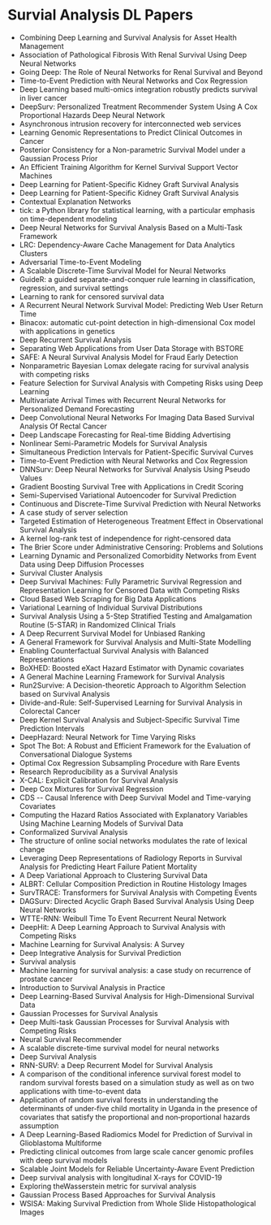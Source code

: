 # Survial Analysis DL Papers

<ul>

                             

 <li><a target="_blank" href="https://github.com/manjunath5496/Survial-Analysis-DL-Papers/blob/master/s(1).pdf" style="text-decoration:none;">Combining Deep Learning and Survival Analysis for Asset Health Management</a></li>

 <li><a target="_blank" href="https://github.com/manjunath5496/Survial-Analysis-DL-Papers/blob/master/s(2).pdf" style="text-decoration:none;">Association of Pathological Fibrosis With Renal Survival Using Deep Neural Networks</a></li>

<li><a target="_blank" href="https://github.com/manjunath5496/Survial-Analysis-DL-Papers/blob/master/s(3).pdf" style="text-decoration:none;">Going Deep: The Role of
Neural Networks for Renal Survival and Beyond</a></li>
 <li><a target="_blank" href="https://github.com/manjunath5496/Survial-Analysis-DL-Papers/blob/master/s(4).pdf" style="text-decoration:none;">Time-to-Event Prediction with Neural Networks and Cox Regression</a></li>                              
<li><a target="_blank" href="https://github.com/manjunath5496/Survial-Analysis-DL-Papers/blob/master/s(5).pdf" style="text-decoration:none;">Deep Learning based multi-omics integration robustly predicts survival in liver cancer</a></li>
<li><a target="_blank" href="https://github.com/manjunath5496/Survial-Analysis-DL-Papers/blob/master/s(6).pdf" style="text-decoration:none;">DeepSurv: Personalized Treatment Recommender System Using A Cox Proportional Hazards Deep Neural Network</a></li>
 <li><a target="_blank" href="https://github.com/manjunath5496/Survial-Analysis-DL-Papers/blob/master/s(7).pdf" style="text-decoration:none;">Asynchronous intrusion recovery
for interconnected web services</a></li>

 <li><a target="_blank" href="https://github.com/manjunath5496/Survial-Analysis-DL-Papers/blob/master/s(8).pdf" style="text-decoration:none;"> Learning Genomic Representations to Predict Clinical Outcomes in Cancer</a></li>
   <li><a target="_blank" href="https://github.com/manjunath5496/Survial-Analysis-DL-Papers/blob/master/s(9).pdf" style="text-decoration:none;">Posterior Consistency for a Non-parametric Survival Model under a Gaussian Process Prior</a></li>
  
   
 <li><a target="_blank" href="https://github.com/manjunath5496/Survial-Analysis-DL-Papers/blob/master/s(10).pdf" style="text-decoration:none;">An Efficient Training Algorithm for Kernel Survival Support Vector Machines </a></li>                              
<li><a target="_blank" href="https://github.com/manjunath5496/Survial-Analysis-DL-Papers/blob/master/s(11).pdf" style="text-decoration:none;">Deep Learning for Patient-Specific Kidney Graft Survival Analysis</a></li>
<li><a target="_blank" href="https://github.com/manjunath5496/Survial-Analysis-DL-Papers/blob/master/s(12).pdf" style="text-decoration:none;">Deep Learning for Patient-Specific Kidney Graft Survival Analysis</a></li>
<li><a target="_blank" href="https://github.com/manjunath5496/Survial-Analysis-DL-Papers/blob/master/s(13).pdf" style="text-decoration:none;">Contextual Explanation Networks</a></li>

<li><a target="_blank" href="https://github.com/manjunath5496/Survial-Analysis-DL-Papers/blob/master/s(14).pdf" style="text-decoration:none;">tick: a Python library for statistical learning, with a particular emphasis on time-dependent modeling</a></li>
                              
<li><a target="_blank" href="https://github.com/manjunath5496/Survial-Analysis-DL-Papers/blob/master/s(15).pdf" style="text-decoration:none;">Deep Neural Networks for Survival Analysis Based on a Multi-Task Framework</a></li>

<li><a target="_blank" href="https://github.com/manjunath5496/Survial-Analysis-DL-Papers/blob/master/s(16).pdf" style="text-decoration:none;">LRC: Dependency-Aware Cache Management
for Data Analytics Clusters</a></li>

  <li><a target="_blank" href="https://github.com/manjunath5496/Survial-Analysis-DL-Papers/blob/master/s(17).pdf" style="text-decoration:none;">Adversarial Time-to-Event Modeling</a></li>   
  
<li><a target="_blank" href="https://github.com/manjunath5496/Survial-Analysis-DL-Papers/blob/master/s(18).pdf" style="text-decoration:none;">A Scalable Discrete-Time Survival Model for Neural Networks</a></li> 

  
<li><a target="_blank" href="https://github.com/manjunath5496/Survial-Analysis-DL-Papers/blob/master/s(19).pdf" style="text-decoration:none;">GuideR: a guided separate-and-conquer rule learning in classification, regression, and survival settings</a></li> 

<li><a target="_blank" href="https://github.com/manjunath5496/Survial-Analysis-DL-Papers/blob/master/s(20).pdf" style="text-decoration:none;">Learning to rank for censored survival data</a></li>

<li><a target="_blank" href="https://github.com/manjunath5496/Survial-Analysis-DL-Papers/blob/master/s(21).pdf" style="text-decoration:none;">A Recurrent Neural Network Survival Model: Predicting Web User Return Time</a></li>
<li><a target="_blank" href="https://github.com/manjunath5496/Survial-Analysis-DL-Papers/blob/master/s(22).pdf" style="text-decoration:none;">Binacox: automatic cut-point detection in high-dimensional Cox model with applications in genetics</a></li> 
 <li><a target="_blank" href="https://github.com/manjunath5496/Survial-Analysis-DL-Papers/blob/master/s(23).pdf" style="text-decoration:none;">Deep Recurrent Survival Analysis</a></li> 
 

   <li><a target="_blank" href="https://github.com/manjunath5496/Survial-Analysis-DL-Papers/blob/master/s(24).pdf" style="text-decoration:none;">Separating Web Applications from User Data Storage with BSTORE</a></li>
 
   <li><a target="_blank" href="https://github.com/manjunath5496/Survial-Analysis-DL-Papers/blob/master/s(25).pdf" style="text-decoration:none;">SAFE: A Neural Survival Analysis Model for Fraud Early Detection</a></li>                              
 <li><a target="_blank" href="https://github.com/manjunath5496/Survial-Analysis-DL-Papers/blob/master/s(26).pdf" style="text-decoration:none;">Nonparametric Bayesian Lomax delegate racing for survival analysis with competing risks</a></li>
 <li><a target="_blank" href="https://github.com/manjunath5496/Survial-Analysis-DL-Papers/blob/master/s(27).pdf" style="text-decoration:none;">Feature Selection for Survival Analysis with Competing Risks using Deep Learning</a></li>
   
 
   <li><a target="_blank" href="https://github.com/manjunath5496/Survial-Analysis-DL-Papers/blob/master/s(28).pdf" style="text-decoration:none;">Multivariate Arrival Times with Recurrent Neural Networks for Personalized Demand Forecasting</a></li>
 
   <li><a target="_blank" href="https://github.com/manjunath5496/Survial-Analysis-DL-Papers/blob/master/s(29).pdf" style="text-decoration:none;">Deep Convolutional Neural Networks For Imaging Data Based Survival Analysis Of Rectal Cancer </a></li>                              

  <li><a target="_blank" href="https://github.com/manjunath5496/Survial-Analysis-DL-Papers/blob/master/s(30).pdf" style="text-decoration:none;">Deep Landscape Forecasting for Real-time Bidding Advertising</a></li>
 
   <li><a target="_blank" href="https://github.com/manjunath5496/Survial-Analysis-DL-Papers/blob/master/s(31).pdf" style="text-decoration:none;">Nonlinear Semi-Parametric Models for Survival Analysis</a></li> 
    <li><a target="_blank" href="https://github.com/manjunath5496/Survial-Analysis-DL-Papers/blob/master/s(32).pdf" style="text-decoration:none;">Simultaneous Prediction Intervals for Patient-Specific Survival Curves</a></li> 

   <li><a target="_blank" href="https://github.com/manjunath5496/Survial-Analysis-DL-Papers/blob/master/s(33).pdf" style="text-decoration:none;">Time-to-Event Prediction with Neural Networks and Cox Regression</a></li>                              

  <li><a target="_blank" href="https://github.com/manjunath5496/Survial-Analysis-DL-Papers/blob/master/s(34).pdf" style="text-decoration:none;">DNNSurv: Deep Neural Networks for Survival Analysis Using Pseudo Values</a></li> 
 
  <li><a target="_blank" href="https://github.com/manjunath5496/Survial-Analysis-DL-Papers/blob/master/s(35).pdf" style="text-decoration:none;">Gradient Boosting Survival Tree with Applications in Credit Scoring</a></li> 

  <li><a target="_blank" href="https://github.com/manjunath5496/Survial-Analysis-DL-Papers/blob/master/s(36).pdf" style="text-decoration:none;">Semi-Supervised Variational Autoencoder for Survival Prediction</a></li> 
 
<li><a target="_blank" href="https://github.com/manjunath5496/Survial-Analysis-DL-Papers/blob/master/s(37).pdf" style="text-decoration:none;">Continuous and Discrete-Time Survival Prediction with Neural Networks</a></li>
 <li><a target="_blank" href="https://github.com/manjunath5496/Survial-Analysis-DL-Papers/blob/master/s(38).pdf" style="text-decoration:none;">A case study of server selection</a></li>
<li><a target="_blank" href="https://github.com/manjunath5496/Survial-Analysis-DL-Papers/blob/master/s(39).pdf" style="text-decoration:none;">Targeted Estimation of Heterogeneous Treatment Effect in Observational Survival Analysis</a></li>
 <li><a target="_blank" href="https://github.com/manjunath5496/Survial-Analysis-DL-Papers/blob/master/s(40).pdf" style="text-decoration:none;">A kernel log-rank test of independence for right-censored data</a></li>                              
<li><a target="_blank" href="https://github.com/manjunath5496/Survial-Analysis-DL-Papers/blob/master/s(41).pdf" style="text-decoration:none;">The Brier Score under Administrative Censoring: Problems and Solutions</a></li>
<li><a target="_blank" href="https://github.com/manjunath5496/Survial-Analysis-DL-Papers/blob/master/s(42).pdf" style="text-decoration:none;">Learning Dynamic and Personalized Comorbidity Networks from Event Data using Deep Diffusion Processes</a></li>
 
  <li><a target="_blank" href="https://github.com/manjunath5496/Survial-Analysis-DL-Papers/blob/master/s(43).pdf" style="text-decoration:none;">Survival Cluster Analysis</a></li>
 <li><a target="_blank" href="https://github.com/manjunath5496/Survial-Analysis-DL-Papers/blob/master/s(44).pdf" style="text-decoration:none;">Deep Survival Machines:
Fully Parametric Survival Regression and Representation Learning for Censored Data with Competing Risks</a></li>
   <li><a target="_blank" href="https://github.com/manjunath5496/Survial-Analysis-DL-Papers/blob/master/s(45).pdf" style="text-decoration:none;">Cloud Based Web Scraping for Big Data Applications</a></li>  
   
<li><a target="_blank" href="https://github.com/manjunath5496/Survial-Analysis-DL-Papers/blob/master/s(46).pdf" style="text-decoration:none;">Variational Learning of Individual Survival Distributions</a></li> 
                             
<li><a target="_blank" href="https://github.com/manjunath5496/Survial-Analysis-DL-Papers/blob/master/s(47).pdf" style="text-decoration:none;">Survival Analysis Using a 5-Step Stratified Testing and Amalgamation Routine (5-STAR) in Randomized Clinical Trials</a></li>
<li><a target="_blank" href="https://github.com/manjunath5496/Survial-Analysis-DL-Papers/blob/master/s(48).pdf" style="text-decoration:none;">A Deep Recurrent Survival Model for Unbiased Ranking</a></li>

<li><a target="_blank" href="https://github.com/manjunath5496/Survial-Analysis-DL-Papers/blob/master/s(49).pdf" style="text-decoration:none;">A General Framework for Survival Analysis and Multi-State Modelling</a></li>
                              
<li><a target="_blank" href="https://github.com/manjunath5496/Survial-Analysis-DL-Papers/blob/master/s(50).pdf" style="text-decoration:none;">Enabling Counterfactual Survival Analysis with Balanced Representations</a></li>
<li><a target="_blank" href="https://github.com/manjunath5496/Survial-Analysis-DL-Papers/blob/master/s(51).pdf" style="text-decoration:none;">BoXHED: Boosted eXact Hazard Estimator with Dynamic covariates</a></li>
<li><a target="_blank" href="https://github.com/manjunath5496/Survial-Analysis-DL-Papers/blob/master/s(52).pdf" style="text-decoration:none;">A General Machine Learning Framework for Survival Analysis</a></li>

<li><a target="_blank" href="https://github.com/manjunath5496/Survial-Analysis-DL-Papers/blob/master/s(53).pdf" style="text-decoration:none;">Run2Survive: A Decision-theoretic Approach to Algorithm Selection based on Survival Analysis</a></li>
 
<li><a target="_blank" href="https://github.com/manjunath5496/Survial-Analysis-DL-Papers/blob/master/s(54).pdf" style="text-decoration:none;">Divide-and-Rule: Self-Supervised Learning for Survival Analysis in Colorectal Cancer </a></li>

<li><a target="_blank" href="https://github.com/manjunath5496/Survial-Analysis-DL-Papers/blob/master/s(55).pdf" style="text-decoration:none;">Deep Kernel Survival Analysis and
Subject-Specific Survival Time Prediction Intervals</a></li>
 
  <li><a target="_blank" href="https://github.com/manjunath5496/Survial-Analysis-DL-Papers/blob/master/s(56).pdf" style="text-decoration:none;">DeepHazard: Neural Network for Time Varying Risks </a></li>                              

  <li><a target="_blank" href="https://github.com/manjunath5496/Survial-Analysis-DL-Papers/blob/master/s(57).pdf" style="text-decoration:none;">Spot The Bot: A Robust and Efficient Framework for the Evaluation of Conversational Dialogue Systems</a></li>
 
   <li><a target="_blank" href="https://github.com/manjunath5496/Survial-Analysis-DL-Papers/blob/master/s(58).pdf" style="text-decoration:none;">Optimal Cox Regression Subsampling Procedure with Rare Events</a></li>
    <li><a target="_blank" href="https://github.com/manjunath5496/Survial-Analysis-DL-Papers/blob/master/s(59).pdf" style="text-decoration:none;">Research Reproducibility as a Survival Analysis</a></li>
 
  <li><a target="_blank" href="https://github.com/manjunath5496/Survial-Analysis-DL-Papers/blob/master/s(60).pdf" style="text-decoration:none;">X-CAL: Explicit Calibration for Survival Analysis </a></li>
 
   <li><a target="_blank" href="https://github.com/manjunath5496/Survial-Analysis-DL-Papers/blob/master/s(61).pdf" style="text-decoration:none;">Deep Cox Mixtures for Survival Regression</a></li>
 
   <li><a target="_blank" href="https://github.com/manjunath5496/Survial-Analysis-DL-Papers/blob/master/s(62).pdf" style="text-decoration:none;">CDS -- Causal Inference with Deep Survival Model and Time-varying Covariates</a></li>
 
   <li><a target="_blank" href="https://github.com/manjunath5496/Survial-Analysis-DL-Papers/blob/master/s(63).pdf" style="text-decoration:none;">Computing the Hazard Ratios Associated with Explanatory Variables Using Machine Learning Models of Survival Data</a></li>                              

  <li><a target="_blank" href="https://github.com/manjunath5496/Survial-Analysis-DL-Papers/blob/master/s(64).pdf" style="text-decoration:none;">Conformalized Survival Analysis</a></li>
 
   <li><a target="_blank" href="https://github.com/manjunath5496/Survial-Analysis-DL-Papers/blob/master/s(65).pdf" style="text-decoration:none;">The structure of online social networks modulates the rate of lexical change </a></li> 

   <li><a target="_blank" href="https://github.com/manjunath5496/Survial-Analysis-DL-Papers/blob/master/s(66).pdf" style="text-decoration:none;">Leveraging Deep Representations of Radiology Reports in Survival Analysis for Predicting Heart Failure Patient Mortality</a></li> 
 
   <li><a target="_blank" href="https://github.com/manjunath5496/Survial-Analysis-DL-Papers/blob/master/s(67).pdf" style="text-decoration:none;">A Deep Variational Approach to Clustering Survival Data</a></li>                              

  <li><a target="_blank" href="https://github.com/manjunath5496/Survial-Analysis-DL-Papers/blob/master/s(68).pdf" style="text-decoration:none;">ALBRT: Cellular Composition Prediction in Routine Histology Images</a></li> 
 
  
   <li><a target="_blank" href="https://github.com/manjunath5496/Survial-Analysis-DL-Papers/blob/master/s(69).pdf" style="text-decoration:none;">SurvTRACE: Transformers for Survival Analysis with Competing Events</a></li>                              

  <li><a target="_blank" href="https://github.com/manjunath5496/Survial-Analysis-DL-Papers/blob/master/s(70).pdf" style="text-decoration:none;">DAGSurv: Directed Acyclic Graph Based Survival Analysis Using Deep Neural Networks</a></li> 
  
 
 <li><a target="_blank" href="https://github.com/manjunath5496/Survial-Analysis-DL-Papers/blob/master/s(71).pdf" style="text-decoration:none;">WTTE-RNN: Weibull Time To Event
Recurrent Neural Network</a></li>
 
 <li><a target="_blank" href="https://github.com/manjunath5496/Survial-Analysis-DL-Papers/blob/master/s(72).pdf" style="text-decoration:none;">DeepHit: A Deep Learning Approach to Survival Analysis with Competing Risks</a></li> 
 
 
 <li><a target="_blank" href="https://github.com/manjunath5496/Survial-Analysis-DL-Papers/blob/master/s(73).pdf" style="text-decoration:none;">Machine Learning for Survival Analysis: A Survey</a></li>
  <li><a target="_blank" href="https://github.com/manjunath5496/Survial-Analysis-DL-Papers/blob/master/s(74).pdf" style="text-decoration:none;">Deep Integrative Analysis for Survival Prediction</a></li>
 <li><a target="_blank" href="https://github.com/manjunath5496/Survial-Analysis-DL-Papers/blob/master/s(75).pdf" style="text-decoration:none;">Survival analysis</a></li>                        
<li><a target="_blank" href="https://github.com/manjunath5496/Survial-Analysis-DL-Papers/blob/master/s(76).pdf" style="text-decoration:none;">Machine learning for survival analysis: a case study on recurrence of prostate cancer</a></li>

 <li><a target="_blank" href="https://github.com/manjunath5496/Survial-Analysis-DL-Papers/blob/master/s(77).pdf" style="text-decoration:none;">Introduction to Survival Analysis in Practice</a></li> 
 
 
 <li><a target="_blank" href="https://github.com/manjunath5496/Survial-Analysis-DL-Papers/blob/master/s(78).pdf" style="text-decoration:none;">Deep Learning-Based Survival Analysis for High-Dimensional Survival Data</a></li>
  <li><a target="_blank" href="https://github.com/manjunath5496/Survial-Analysis-DL-Papers/blob/master/s(79).pdf" style="text-decoration:none;">Gaussian Processes for Survival Analysis</a></li>


 <li><a target="_blank" href="https://github.com/manjunath5496/Survial-Analysis-DL-Papers/blob/master/s(80).pdf" style="text-decoration:none;">Deep Multi-task Gaussian Processes for Survival Analysis with Competing Risks</a></li> 
 
 
 <li><a target="_blank" href="https://github.com/manjunath5496/Survial-Analysis-DL-Papers/blob/master/s(81).pdf" style="text-decoration:none;">Neural Survival Recommender</a></li>
  <li><a target="_blank" href="https://github.com/manjunath5496/Survial-Analysis-DL-Papers/blob/master/s(82).pdf" style="text-decoration:none;">A scalable discrete-time survival model for neural networks</a></li>

 <li><a target="_blank" href="https://github.com/manjunath5496/Survial-Analysis-DL-Papers/blob/master/s(83).pdf" style="text-decoration:none;">Deep Survival Analysis</a></li>
  <li><a target="_blank" href="https://github.com/manjunath5496/Survial-Analysis-DL-Papers/blob/master/s(84).pdf" style="text-decoration:none;">RNN-SURV: a Deep Recurrent Model for Survival Analysis</a></li>

 <li><a target="_blank" href="https://github.com/manjunath5496/Survial-Analysis-DL-Papers/blob/master/s(85).pdf" style="text-decoration:none;">A comparison of the conditional inference survival forest model to random survival forests based on a simulation study as well as on two applications with time-to-event data</a></li>
  <li><a target="_blank" href="https://github.com/manjunath5496/Survial-Analysis-DL-Papers/blob/master/s(86).pdf" style="text-decoration:none;">Application of random survival
forests in understanding the determinants of under‑five child mortality in Uganda in the presence of covariates that satisfy the proportional and non‑proportional hazards
assumption</a></li>

 <li><a target="_blank" href="https://github.com/manjunath5496/Survial-Analysis-DL-Papers/blob/master/s(87).pdf" style="text-decoration:none;">A Deep Learning-Based Radiomics
Model for Prediction of Survival in Glioblastoma Multiforme</a></li>
  <li><a target="_blank" href="https://github.com/manjunath5496/Survial-Analysis-DL-Papers/blob/master/s(88).pdf" style="text-decoration:none;">Predicting clinical outcomes from large scale cancer genomic profiles with deep survival models</a></li>
  <li><a target="_blank" href="https://github.com/manjunath5496/Survial-Analysis-DL-Papers/blob/master/s(89).pdf" style="text-decoration:none;">Scalable Joint Models for Reliable Uncertainty-Aware Event Prediction</a></li>
  
  
  <li><a target="_blank" href="https://github.com/manjunath5496/Survial-Analysis-DL-Papers/blob/master/s(90).pdf" style="text-decoration:none;"> Deep survival analysis with longitudinal X-rays for COVID-19</a></li>
  <li><a target="_blank" href="https://github.com/manjunath5496/Survial-Analysis-DL-Papers/blob/master/s(91).pdf" style="text-decoration:none;">Exploring theWasserstein metric for survival analysis</a></li>

 <li><a target="_blank" href="https://github.com/manjunath5496/Survial-Analysis-DL-Papers/blob/master/s(92).pdf" style="text-decoration:none;">Gaussian Process Based
Approaches for Survival Analysis</a></li>
  <li><a target="_blank" href="https://github.com/manjunath5496/Survial-Analysis-DL-Papers/blob/master/s(93).pdf" style="text-decoration:none;"> WSISA: Making Survival Prediction from Whole Slide Histopathological Images</a></li>
  </ul>
